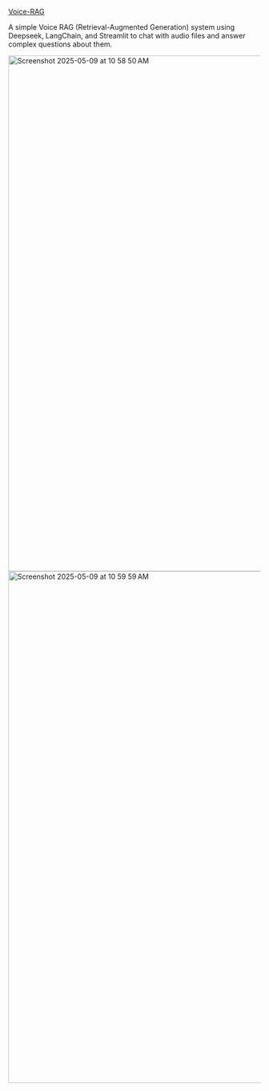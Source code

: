 [Voice-RAG](https://github.com/NarimanN2/ollama-playground/tree/main/voice-rag)

A simple Voice RAG (Retrieval-Augmented Generation) system using Deepseek, LangChain, and Streamlit to chat with audio files and answer complex questions about them.

<img width="1028" alt="Screenshot 2025-05-09 at 10 58 50 AM" src="https://github.com/user-attachments/assets/b5c4ecfd-1ef7-46fe-9fac-0a2b377e9632" />

<img width="1020" alt="Screenshot 2025-05-09 at 10 59 59 AM" src="https://github.com/user-attachments/assets/1703f69b-f24e-4157-8863-0c83e401fef0" />
